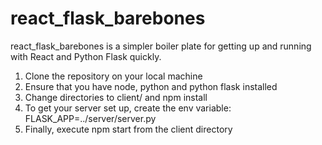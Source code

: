# react_flask_barebones
react_flask_barebones is a simpler boiler plate for getting up and running with React and Python Flask quickly.
1. Clone the repository on your local machine
2. Ensure that you have node, python and python flask installed
3. Change directories to client/ and npm install
4. To get your server set up, create the env variable: FLASK_APP=../server/server.py
5. Finally, execute npm start from the client directory

